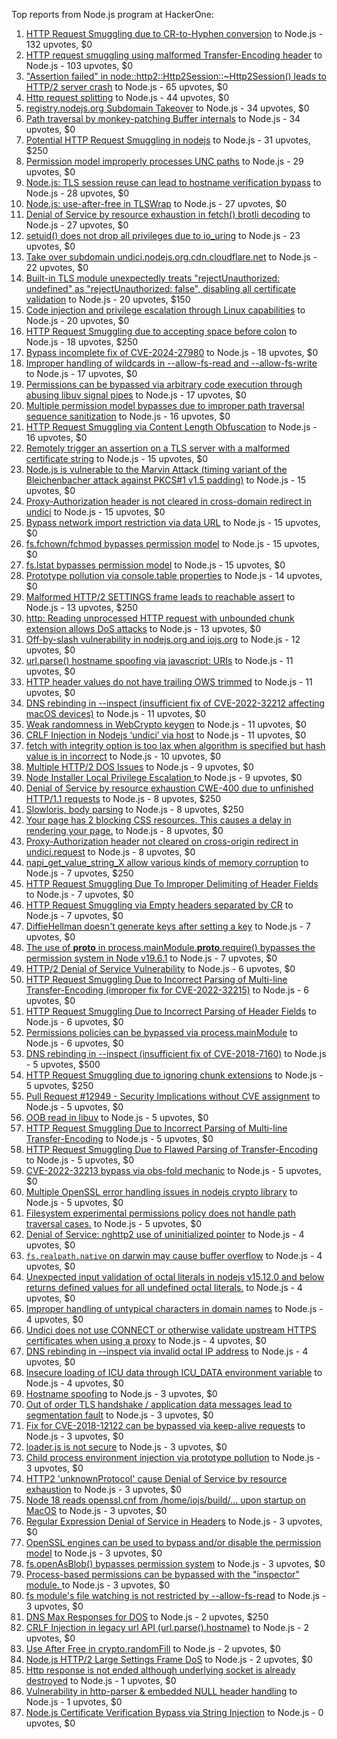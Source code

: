 Top reports from Node.js program at HackerOne:

1. [HTTP Request Smuggling due to CR-to-Hyphen conversion](https://hackerone.com/reports/922597) to Node.js - 132 upvotes, $0
2. [HTTP request smuggling using malformed Transfer-Encoding header](https://hackerone.com/reports/735748) to Node.js - 103 upvotes, $0
3. ["Assertion failed" in node::http2::Http2Session::~Http2Session() leads to HTTP/2 server crash](https://hackerone.com/reports/2319584) to Node.js - 65 upvotes, $0
4. [Http request splitting](https://hackerone.com/reports/409943) to Node.js - 44 upvotes, $0
5. [registry.nodejs.org Subdomain Takeover](https://hackerone.com/reports/340580) to Node.js - 34 upvotes, $0
6. [Path traversal by monkey-patching Buffer internals](https://hackerone.com/reports/2218653) to Node.js - 34 upvotes, $0
7. [Potential HTTP Request Smuggling in nodejs](https://hackerone.com/reports/1002188) to Node.js - 31 upvotes, $250
8. [Permission model improperly processes UNC paths](https://hackerone.com/reports/2079103) to Node.js - 29 upvotes, $0
9. [Node.js: TLS session reuse can lead to hostname verification bypass](https://hackerone.com/reports/811502) to Node.js - 28 upvotes, $0
10. [Node.js: use-after-free in TLSWrap](https://hackerone.com/reports/988103) to Node.js - 27 upvotes, $0
11. [Denial of Service by resource exhaustion in fetch() brotli decoding](https://hackerone.com/reports/2284065) to Node.js - 27 upvotes, $0
12. [setuid() does not drop all privileges due to io_uring](https://hackerone.com/reports/2170226) to Node.js - 23 upvotes, $0
13. [Take over subdomain undici.nodejs.org.cdn.cloudflare.net](https://hackerone.com/reports/1763817) to Node.js - 22 upvotes, $0
14. [Built-in TLS module unexpectedly treats "rejectUnauthorized: undefined" as "rejectUnauthorized: false", disabling all certificate validation](https://hackerone.com/reports/1278254) to Node.js - 20 upvotes, $150
15. [Code injection and privilege escalation through Linux capabilities](https://hackerone.com/reports/2237545) to Node.js - 20 upvotes, $0
16. [HTTP Request Smuggling due to accepting space before colon](https://hackerone.com/reports/1238709) to Node.js - 18 upvotes, $250
17. [Bypass incomplete fix of CVE-2024-27980](https://hackerone.com/reports/2461831) to Node.js - 18 upvotes, $0
18. [Improper handling of wildcards in --allow-fs-read and --allow-fs-write](https://hackerone.com/reports/2257156) to Node.js - 17 upvotes, $0
19. [Permissions can be bypassed via arbitrary code execution through abusing libuv signal pipes](https://hackerone.com/reports/2260337) to Node.js - 17 upvotes, $0
20. [Multiple permission model bypasses due to improper path traversal sequence sanitization](https://hackerone.com/reports/2259914) to Node.js - 16 upvotes, $0
21. [HTTP Request Smuggling via Content Length Obfuscation](https://hackerone.com/reports/2237099) to Node.js - 16 upvotes, $0
22. [Remotely trigger an assertion on a TLS server with a malformed certificate string](https://hackerone.com/reports/746733) to Node.js - 15 upvotes, $0
23. [Node.js is vulnerable to the Marvin Attack (timing variant of the Bleichenbacher attack against PKCS#1 v1.5 padding)](https://hackerone.com/reports/2269177) to Node.js - 15 upvotes, $0
24. [Proxy-Authorization header is not cleared in cross-domain redirect in undici](https://hackerone.com/reports/2352957) to Node.js - 15 upvotes, $0
25. [Bypass network import restriction via data URL](https://hackerone.com/reports/2092749) to Node.js - 15 upvotes, $0
26. [fs.fchown/fchmod bypasses permission model](https://hackerone.com/reports/2472071) to Node.js - 15 upvotes, $0
27. [fs.lstat bypasses permission model](https://hackerone.com/reports/2145862) to Node.js - 15 upvotes, $0
28. [Prototype pollution via console.table properties](https://hackerone.com/reports/1431042) to Node.js - 14 upvotes, $0
29. [Malformed HTTP/2 SETTINGS frame leads to reachable assert](https://hackerone.com/reports/800140) to Node.js - 13 upvotes, $250
30. [http: Reading unprocessed HTTP request with unbounded chunk extension allows DoS attacks](https://hackerone.com/reports/2233486) to Node.js - 13 upvotes, $0
31. [Off-by-slash vulnerability in nodejs.org and iojs.org](https://hackerone.com/reports/1631350) to Node.js - 12 upvotes, $0
32. [url.parse() hostname spoofing via javascript: URIs](https://hackerone.com/reports/395845) to Node.js - 11 upvotes, $0
33. [HTTP header values do not have trailing OWS trimmed](https://hackerone.com/reports/730779) to Node.js - 11 upvotes, $0
34. [DNS rebinding in --inspect (insufficient fix of CVE-2022-32212 affecting macOS devices)](https://hackerone.com/reports/1632921) to Node.js - 11 upvotes, $0
35. [Weak randomness in WebCrypto keygen](https://hackerone.com/reports/1690000) to Node.js - 11 upvotes, $0
36. [CRLF Injection in Nodejs ‘undici’ via host](https://hackerone.com/reports/1820955) to Node.js - 11 upvotes, $0
37. [fetch with integrity option is too lax when algorithm is specified but hash value is in incorrect](https://hackerone.com/reports/2377760) to Node.js - 10 upvotes, $0
38. [Multiple HTTP/2 DOS Issues](https://hackerone.com/reports/589739) to Node.js - 9 upvotes, $0
39. [Node Installer Local Privilege Escalation ](https://hackerone.com/reports/1211160) to Node.js - 9 upvotes, $0
40. [Denial of Service by resource exhaustion CWE-400 due to unfinished HTTP/1.1 requests](https://hackerone.com/reports/868834) to Node.js - 8 upvotes, $250
41. [Slowloris, body parsing](https://hackerone.com/reports/799072) to Node.js - 8 upvotes, $250
42. [Your page has 2 blocking CSS resources. This causes a delay in rendering your page.](https://hackerone.com/reports/365968) to Node.js - 8 upvotes, $0
43. [Proxy-Authorization header not cleared on cross-origin redirect in undici.request](https://hackerone.com/reports/2408074) to Node.js - 8 upvotes, $0
44. [napi_get_value_string_X allow various kinds of memory corruption](https://hackerone.com/reports/784186) to Node.js - 7 upvotes, $250
45. [HTTP Request Smuggling Due To Improper Delimiting of Header Fields](https://hackerone.com/reports/1524692) to Node.js - 7 upvotes, $0
46. [HTTP Request Smuggling via Empty headers separated by CR](https://hackerone.com/reports/2001873) to Node.js - 7 upvotes, $0
47. [DiffieHellman doesn't generate keys after setting a key](https://hackerone.com/reports/1927480) to Node.js - 7 upvotes, $0
48. [The use of __proto__ in process.mainModule.__proto__.require() bypasses the permission system in Node v19.6.1](https://hackerone.com/reports/1877919) to Node.js - 7 upvotes, $0
49. [HTTP/2 Denial of Service Vulnerability](https://hackerone.com/reports/335533) to Node.js - 6 upvotes, $0
50. [HTTP Request Smuggling Due to Incorrect Parsing of Multi-line Transfer-Encoding (improper fix for CVE-2022-32215)](https://hackerone.com/reports/1665156) to Node.js - 6 upvotes, $0
51. [HTTP Request Smuggling Due to Incorrect Parsing of Header Fields](https://hackerone.com/reports/1675191) to Node.js - 6 upvotes, $0
52. [Permissions policies can be bypassed via process.mainModule](https://hackerone.com/reports/1747642) to Node.js - 6 upvotes, $0
53. [DNS rebinding in --inspect (insufficient fix of CVE-2018-7160)](https://hackerone.com/reports/1069487) to Node.js - 5 upvotes, $500
54. [HTTP Request Smuggling due to ignoring chunk extensions](https://hackerone.com/reports/1238099) to Node.js - 5 upvotes, $250
55. [Pull Request #12949 - Security Implications without CVE assignment](https://hackerone.com/reports/415329) to Node.js - 5 upvotes, $0
56. [OOB read in libuv](https://hackerone.com/reports/1209681) to Node.js - 5 upvotes, $0
57. [HTTP Request Smuggling Due to Incorrect Parsing of Multi-line Transfer-Encoding](https://hackerone.com/reports/1501679) to Node.js - 5 upvotes, $0
58. [HTTP Request Smuggling Due to Flawed Parsing of Transfer-Encoding ](https://hackerone.com/reports/1524555) to Node.js - 5 upvotes, $0
59. [CVE-2022-32213 bypass via obs-fold mechanic](https://hackerone.com/reports/1630336) to Node.js - 5 upvotes, $0
60. [Multiple OpenSSL error handling issues in nodejs crypto library](https://hackerone.com/reports/1808596) to Node.js - 5 upvotes, $0
61. [Filesystem experimental permissions policy does not handle path traversal cases.](https://hackerone.com/reports/1952978) to Node.js - 5 upvotes, $0
62. [Denial of Service: nghttp2 use of uninitialized pointer](https://hackerone.com/reports/335608) to Node.js - 4 upvotes, $0
63. [`fs.realpath.native` on darwin may cause buffer overflow](https://hackerone.com/reports/965914) to Node.js - 4 upvotes, $0
64. [Unexpected input validation of octal literals in nodejs v15.12.0 and below returns defined values for all undefined octal literals.](https://hackerone.com/reports/1141623) to Node.js - 4 upvotes, $0
65. [Improper handling of untypical characters in domain names](https://hackerone.com/reports/1178337) to Node.js - 4 upvotes, $0
66. [Undici does not use CONNECT or otherwise validate upstream HTTPS certificates when using a proxy](https://hackerone.com/reports/1583680) to Node.js - 4 upvotes, $0
67. [DNS rebinding in --inspect via invalid octal IP address](https://hackerone.com/reports/1710652) to Node.js - 4 upvotes, $0
68. [Insecure loading of ICU data through ICU_DATA environment variable](https://hackerone.com/reports/1625036) to Node.js - 4 upvotes, $0
69. [Hostname spoofing](https://hackerone.com/reports/678487) to Node.js - 3 upvotes, $0
70. [Out of order TLS handshake / application data messages lead to segmentation fault](https://hackerone.com/reports/335495) to Node.js - 3 upvotes, $0
71. [Fix for CVE-2018-12122 can be bypassed via keep-alive requests](https://hackerone.com/reports/453513) to Node.js - 3 upvotes, $0
72. [loader.js is not secure](https://hackerone.com/reports/629879) to Node.js - 3 upvotes, $0
73. [Child process environment injection via prototype pollution](https://hackerone.com/reports/878181) to Node.js - 3 upvotes, $0
74. [HTTP2 'unknownProtocol' cause Denial of Service by resource exhaustion](https://hackerone.com/reports/1043360) to Node.js - 3 upvotes, $0
75. [Node 18 reads openssl.cnf from /home/iojs/build/... upon startup on MacOS](https://hackerone.com/reports/1695596) to Node.js - 3 upvotes, $0
76. [Regular Expression Denial of Service in Headers](https://hackerone.com/reports/1784449) to Node.js - 3 upvotes, $0
77. [OpenSSL engines can be used to bypass and/or disable the permission model](https://hackerone.com/reports/1954535) to Node.js - 3 upvotes, $0
78. [fs.openAsBlob() bypasses permission system](https://hackerone.com/reports/1966492) to Node.js - 3 upvotes, $0
79. [Process-based permissions can be bypassed with the "inspector" module.  ](https://hackerone.com/reports/1962701) to Node.js - 3 upvotes, $0
80. [fs module's file watching is not restricted by --allow-fs-read](https://hackerone.com/reports/1966499) to Node.js - 3 upvotes, $0
81. [DNS Max Responses for DOS](https://hackerone.com/reports/1033107) to Node.js - 2 upvotes, $250
82. [CRLF Injection in legacy url API (url.parse().hostname)](https://hackerone.com/reports/771596) to Node.js - 2 upvotes, $0
83. [Use After Free in crypto.randomFill](https://hackerone.com/reports/340053) to Node.js - 2 upvotes, $0
84. [Node.js HTTP/2 Large Settings Frame DoS](https://hackerone.com/reports/446662) to Node.js - 2 upvotes, $0
85. [Http response is not ended although underlying socket is already destroyed](https://hackerone.com/reports/676710) to Node.js - 1 upvotes, $0
86. [Vulnerability in http-parser & embedded NULL header handling](https://hackerone.com/reports/536954) to Node.js - 1 upvotes, $0
87. [Node.js Certificate Verification Bypass via String Injection](https://hackerone.com/reports/1429694) to Node.js - 0 upvotes, $0
